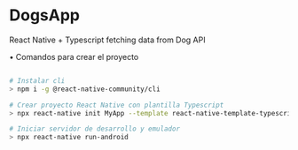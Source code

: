 # DogsApp

React Native + Typescript fetching data from Dog API

• Comandos para crear el proyecto

```bash

# Instalar cli
> npm i -g @react-native-community/cli

# Crear proyecto React Native con plantilla Typescript
> npx react-native init MyApp --template react-native-template-typescript@6.9.*

# Iniciar servidor de desarrollo y emulador
> npx react-native run-android

```